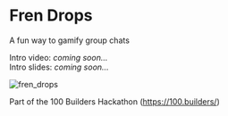# Fren Drops

A fun way to gamify group chats

Intro video: _coming soon..._  
Intro slides: _coming soon..._

![fren_drops](https://github.com/lostintime101/100_builders/assets/92709487/0ba86d51-c7eb-49c4-8243-08eeda6e0a04)

Part of the 100 Builders Hackathon (https://100.builders/)
